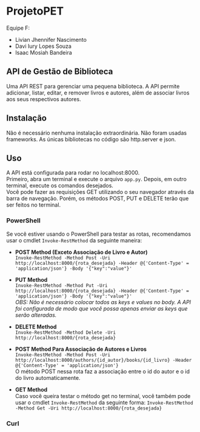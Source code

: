# ProjetoPET
Equipe F:
  - Livian Jhennifer Nascimento
  - Davi Iury Lopes Souza
  - Isaac Mosiah Bandeira

## API de Gestão de Biblioteca
Uma API REST para gerenciar uma pequena biblioteca. A API permite
adicionar, listar, editar, e remover livros e autores, além de associar livros aos seus respectivos
autores.

## Instalação
Nâo é necessário nenhuma instalação extraordinária. Não foram usadas frameworks. As únicas bibliotecas no código são http.server e json.

## Uso
A API está configurada para rodar no localhost:8000. <br/>
Primeiro, abra um terminal e execute o arquivo `app.py`. Depois, em outro terminal, execute os comandos desejados. <br/>
Você pode fazer as requisições GET utilizando o seu navegador através da barra de navegação. Porém, os métodos POST, PUT e DELETE terão que ser feitos no terminal.

### PowerShell
Se você estiver usando o PowerShell para testar as rotas, recomendamos usar o cmdlet `Invoke-RestMethod` da seguinte maneira:
  - **POST Method (Exceto Associação de Livro e Autor)** <br/>
`Invoke-RestMethod -Method Post -Uri http://localhost:8000/{rota_desejada} -Header @{'Content-Type' = 'application/json'} -Body '{"key":"value"}'` <br/>

  - **PUT Method** <br/>
`Invoke-RestMethod -Method Put -Uri http://localhost:8000/{rota_desejada} -Header @{'Content-Type' = 'application/json'} -Body '{"key":"value"}'` <br/>
_OBS: Não é necessário colocar todos as keys e values no body. A API foi configurada de modo que você possa apenas enviar as keys que serão alteradas._ <br/>

  - **DELETE Method** <br/>
`Invoke-RestMethod -Method Delete -Uri http://localhost:8000/{rota_desejada}` <br/>

  - **POST Method Para Associação de Autores e Livros** <br/>
`Invoke-RestMethod -Method Post -Uri http://localhost:8000/authors/{id_autor}/books/{id_livro} -Header @{'Content-Type' = 'application/json'}` <br/>
O método POST nessa rota faz a associação entre o id do autor e o id do livro automaticamente. <br/>

  - **GET Method** <br/>
Caso você queira testar o método get no terminal, você também pode usar o cmdlet `Invoke-RestMethod` da seguinte forma:
`Invoke-RestMethod -Method Get -Uri http://localhost:8000/{rota_desejada}`

### Curl


  
